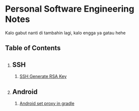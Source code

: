 # Personal Software Engineering Notes

Kalo gabut nanti di tambahin lagi, kalo engga ya gatau hehe

## Table of Contents

1. ## SSH
   1. [SSH Generate RSA Key](contents/ssh/ssh_gen-rsa)

2. ## Android
   1. [Android set proxy in gradle](contents/android/android_set-gradle-proxy.md)
